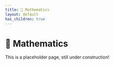 ```yaml
---
title: 📐 Mathematics
layout: default
has_children: true
---
```


# 📐 Mathematics

This is a placeholder page, still under construction!